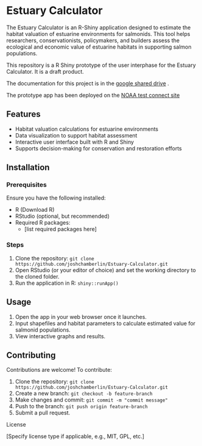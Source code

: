 # Estuary Calculator

The Estuary Calculator is an R-Shiny application designed to estimate the habitat valuation of estuarine environments for salmonids. This tool helps researchers, conservationists, policymakers, and builders assess the ecological and economic value of estuarine habitats in supporting salmon populations.

This repository is a R Shiny prototype of the user interphase for the Estuary Calculator. It is a draft product.

The documentation for this project is in the [google shared drive](https://drive.google.com/drive/folders/1lmUKHCXn-VdrbKc_ow6PzDQd9Xl5_C9y) .

The prototype app has been deployed on the [NOAA test connect site](https://test-connect.fisheries.noaa.gov/content/0fb2622a-b5a9-4401-b098-38e967a813a7)

## Features

- Habitat valuation calculations for estuarine environments
- Data visualization to support habitat assessment
- Interactive user interface built with R and Shiny
- Supports decision-making for conservation and restoration efforts

## Installation

### Prerequisites

Ensure you have the following installed:

- R (Download R)
- RStudio (optional, but recommended)
- Required R packages:
  - [list required packages here]

### Steps

1. Clone the repository: `git clone https://github.com/joshchamberlin/Estuary-Calculator.git`
1. Open RStudio (or your editor of choice) and set the working directory to the cloned folder.
1. Run the application in R: `shiny::runApp()`

## Usage

1. Open the app in your web browser once it launches.
1. Input shapefiles and habitat parameters to calculate estimated value for salmonid populations.
1. View interactive graphs and results.

## Contributing

Contributions are welcome! To contribute:

1. Clone the repository: `git clone https://github.com/joshchamberlin/Estuary-Calculator.git`
1. Create a new branch: `git checkout -b feature-branch`
1. Make changes and commit: `git commit -m "commit message"`
1. Push to the branch: `git push origin feature-branch`
1. Submit a pull request.

License

[Specify license type if applicable, e.g., MIT, GPL, etc.]

